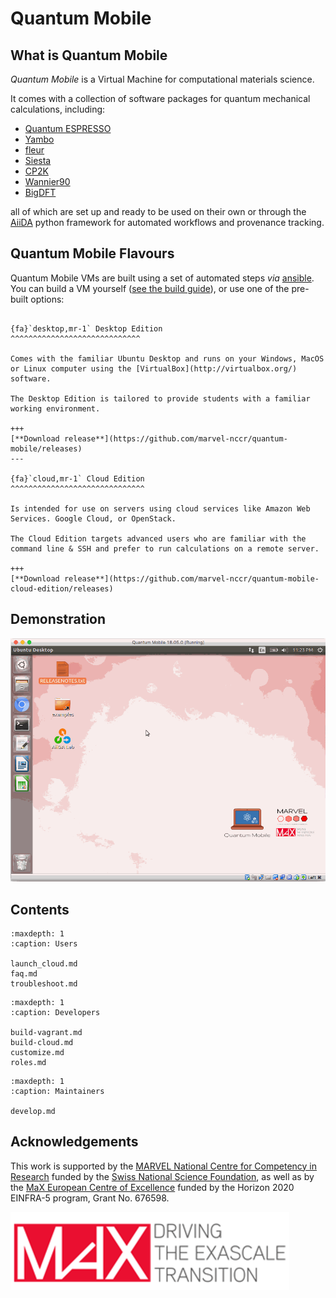 # Quantum Mobile

## What is Quantum Mobile

*Quantum Mobile* is a Virtual Machine for computational materials science.

It comes with a collection of software packages for quantum mechanical calculations, including:

- [Quantum ESPRESSO](http://www.quantum-espresso.org/)
- [Yambo](http://www.yambo-code.org/)
- [fleur](http://www.flapw.de/)
- [Siesta](https://gitlab.com/siesta-project/siesta)
- [CP2K](https://www.cp2k.org)
- [Wannier90](http://www.wannier.org)
- [BigDFT](http://www.bigdft.org)

all of which are set up and ready to be used on their own or through the
[AiiDA](http://www.aiida.net) python framework for automated workflows and
provenance tracking.

## Quantum Mobile Flavours

Quantum Mobile VMs are built using a set of automated steps *via* [ansible](https://www.ansible.com/).
You can build a VM yourself ([see the build guide](./build.md)), or use one of the pre-built options:

```{panels}

{fa}`desktop,mr-1` Desktop Edition
^^^^^^^^^^^^^^^^^^^^^^^^^^^^^

Comes with the familiar Ubuntu Desktop and runs on your Windows, MacOS or Linux computer using the [VirtualBox](http://virtualbox.org/) software.

The Desktop Edition is tailored to provide students with a familiar working environment.

+++
[**Download release**](https://github.com/marvel-nccr/quantum-mobile/releases)
---

{fa}`cloud,mr-1` Cloud Edition
^^^^^^^^^^^^^^^^^^^^^^^^^^^^^^

Is intended for use on servers using cloud services like Amazon Web Services. Google Cloud, or OpenStack.

The Cloud Edition targets advanced users who are familiar with the command line & SSH and prefer to run calculations on a remote server.

+++
[**Download release**](https://github.com/marvel-nccr/quantum-mobile-cloud-edition/releases)
```

## Demonstration

![A brief impression of the Quantum Mobile interface.](static/quantum_mobile.gif)

## Contents

```{toctree}
:maxdepth: 1
:caption: Users

launch_cloud.md
faq.md
troubleshoot.md
```

```{toctree}
:maxdepth: 1
:caption: Developers

build-vagrant.md
build-cloud.md
customize.md
roles.md
```

```{toctree}
:maxdepth: 1
:caption: Maintainers

develop.md
```

## Acknowledgements

This work is supported by the [MARVEL National Centre for Competency in Research](http://nccr-marvel.ch)
funded by the [Swiss National Science Foundation](http://www.snf.ch/en),
as well as by the [MaX European Centre of Excellence](http://www.max-centre.eu/) funded by
the Horizon 2020 EINFRA-5 program, Grant No. 676598.

![MaX](static/MaX.png)
